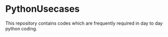 # PythonUsecases
This repository contains codes which are frequently required in day to day python coding. 
